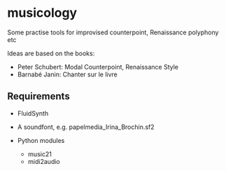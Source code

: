 # musicology
Some practise tools for improvised counterpoint, Renaissance polyphony etc

Ideas are based on the books:
* Peter Schubert: Modal Counterpoint, Renaissance Style
* Barnabé Janin: Chanter sur le livre

## Requirements

* FluidSynth
* A soundfont, e.g. papelmedia_Irina_Brochin.sf2

* Python modules
    - music21
    - midi2audio
